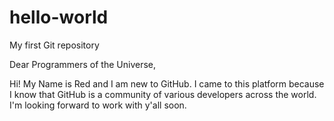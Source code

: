 # hello-world
My first Git repository

Dear Programmers of the Universe,

Hi! My Name is Red and I am new to GitHub. I came to this platform because I know that GitHub is a community of various developers across the world. I'm looking forward to work with y'all soon.
